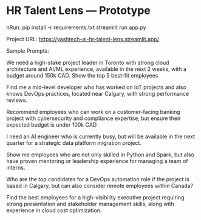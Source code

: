 # HR Talent Lens — Prototype
nRun: pip install -r requirements.txt 
streamlit run app.py

Project URL: https://yashtech-ai-hr-talent-lens.streamlit.app/

Sample Prompts:

We need a high-stake project leader in Toronto with strong cloud architecture and AI/ML experience, available in the next 2 weeks, with a budget around 150k CAD. Show the top 5 best-fit employees


Find me a mid-level developer who has worked on IoT projects and also knows DevOps practices, located near Calgary, with strong performance reviews.

Recommend employees who can work on a customer-facing banking project with cybersecurity and compliance expertise, but ensure their expected budget is under 100k CAD

I need an AI engineer who is currently busy, but will be available in the next quarter for a strategic data platform migration project.

Show me employees who are not only skilled in Python and Spark, but also have proven mentoring or leadership experience for managing a team of interns.

Who are the top candidates for a DevOps automation role if the project is based in Calgary, but can also consider remote employees within Canada?

Find the best employees for a high-visibility executive project requiring strong presentation and stakeholder management skills, along with experience in cloud cost optimization.
